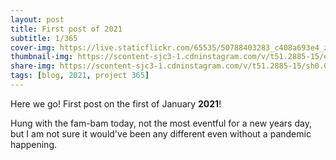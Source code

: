 ```yaml
---
layout: post
title: First post of 2021
subtitle: 1/365
cover-img: https://live.staticflickr.com/65535/50788403283_c408a693e4_z.jpg
thumbnail-img: https://scontent-sjc3-1.cdninstagram.com/v/t51.2885-15/e35/135144930_3632173606842887_6945962355951936823_n.jpg?_nc_ht=scontent-sjc3-1.cdninstagram.com&_nc_cat=111&_nc_ohc=nDd8_b2J458AX-A6z8-&tp=1&oh=a39aa334663fe9d4c08d7e5643fdd93c&oe=60191AB7
share-img: https://scontent-sjc3-1.cdninstagram.com/v/t51.2885-15/sh0.08/e35/p750x750/135144930_3632173606842887_6945962355951936823_n.jpg
tags: [blog, 2021, project 365]
---
```


Here we go!  First post on the first of January **2021**!

Hung with the fam-bam today, not the most eventful for a new years day, but I am not sure it would've been any different even without a pandemic happening.
